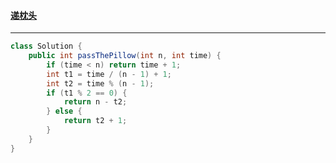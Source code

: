 #### <a href="https://leetcode.cn/problems/pass-the-pillow/">递枕头</a>

-------------

```java
class Solution {
    public int passThePillow(int n, int time) {
        if (time < n) return time + 1;
        int t1 = time / (n - 1) + 1;
        int t2 = time % (n - 1);
        if (t1 % 2 == 0) {
            return n - t2;
        } else {
            return t2 + 1;
        }
    }
}
```

